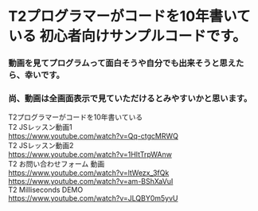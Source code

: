 # T2プログラマーがコードを10年書いている 初心者向けサンプルコードです。
### 動画を見てプログラムって面白そうや自分でも出来そうと思えたら、幸いです。  
### 尚、動画は全画面表示で見ていただけるとみやすいかと思います。
  
T2プログラマーがコードを10年書いている  
T2 JSレッスン動画1  
https://www.youtube.com/watch?v=Qq-ctgcMRWQ  
T2 JSレッスン動画2  
https://www.youtube.com/watch?v=1HItTrpWAnw  
T2 お問い合わせフォーム 動画  
https://www.youtube.com/watch?v=ltWezx_3fQk  
https://www.youtube.com/watch?v=am-BShXaVuI  
T2 Milliseconds DEMO  
https://www.youtube.com/watch?v=JLQBY0m5yvU  
